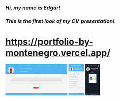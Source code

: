 ### *Hi, my name is Edgar*!
### *This is the first look of my CV presentation!*
# https://portfolio-by-montenegro.vercel.app/

<img src = '/src/assets/Images/portfolio1.png' height = '100px'>
<img src = '/src/assets/Images/portfolio2.png' height = '100px'>
<img src = '/src/assets/Images/portfolio3.png' height = '100px'>
